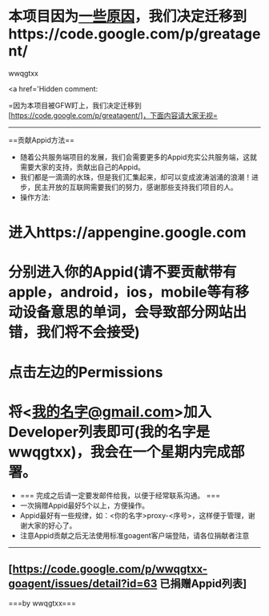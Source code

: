 # 本项目因为[一些原因](https://code.google.com/p/greatagent/wiki/WhyMove)，我们决定迁移到https://code.google.com/p/greatagent/ #

wwqgtxx

<a href='Hidden comment: 

=因为本项目被GFW盯上，我们决定迁移到[https://code.google.com/p/greatagent/]，下面内容请大家无视=


------
==贡献Appid方法==
* 随着公共服务端项目的发展，我们会需要更多的Appid充实公共服务端，这就需要大家的支持，贡献出自己的Appid。
* 我们都是一滴滴的水珠，但是我们汇集起来，却可以变成波涛汹涌的浪潮！进步，民主开放的互联网需要我们的努力，感谢那些支持我们项目的人。
* 操作方法:
# 进入https://appengine.google.com
# 分别进入你的Appid(请不要贡献带有apple，android，ios，mobile等有移动设备意思的单词，会导致部分网站出错，我们将不会接受)
# 点击左边的Permissions
# 将<我的名字@gmail.com>加入Developer列表即可(我的名字是wwqgtxx)，我会在一个星期内完成部署。
* === 完成之后请一定要发邮件给我，以便于经常联系沟通。 ===
* 一次捐赠Appid最好5个以上，方便操作。
* Appid最好有一些规律，如：<你的名字>proxy-<序号>，这样便于管理，谢谢大家的好心了。
* 注意Appid贡献之后无法使用标准goagent客户端登陆，请各位捐献者注意

------
[https://code.google.com/p/wwqgtxx-goagent/issues/detail?id=63 已捐赠Appid列表]
------
===by wwqgtxx===